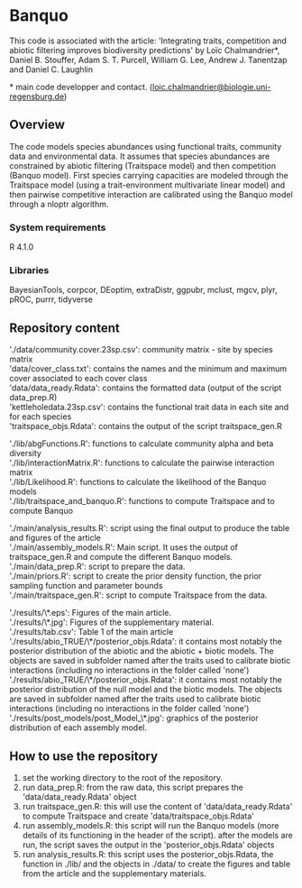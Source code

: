# Banquo

This code is associated with the article: 'Integrating traits, competition and abiotic filtering improves biodiversity predictions' by Loïc Chalmandrier\*, Daniel B. Stouffer, Adam S. T. Purcell, William G. Lee, Andrew J. Tanentzap and Daniel C. Laughlin
 
\* main code developper and contact. (loic.chalmandrier@biologie.uni-regensburg.de)

## Overview  
The code models species abundances using functional traits, community data and environmental data. It assumes that species abundances are constrained by abiotic filtering (Traitspace model) and then competition (Banquo model). First species carrying capacities are modeled through the Traitspace model (using a trait-environment multivariate linear model) and then pairwise competitive interaction are calibrated using the Banquo model through a nloptr algorithm.


### System requirements
R 4.1.0

### Libraries
BayesianTools, corpcor, DEoptim, extraDistr, ggpubr, mclust, mgcv, plyr, pROC, purrr, tidyverse


## Repository content

<p> './data/community.cover.23sp.csv': community matrix - site by species matrix <br>
'data/cover_class.txt': contains the names and the minimum and maximum cover associated to each cover class <br>
'data/data_ready.Rdata': contains the formatted data (output of the script data_prep.R) <br>
'kettleholedata.23sp.csv': contains the functional trait data in each site and for each species <br>
'traitspace_objs.Rdata': contains the output of the script traitspace_gen.R </p>
<p>  './lib/abgFunctions.R': functions to calculate community alpha and beta diversity <br>
'./lib/interactionMatrix.R': functions to calculate the pairwise interaction matrix <br>
'./lib/Likelihood.R': functions to calculate the likelihood of the Banquo models<br> 
'./lib/traitspace_and_banquo.R': functions to compute Traitspace and to compute Banquo</p>
<p> './main/analysis_results.R': script using the final output to produce the table and figures of the article <br>
'./main/assembly_models.R': Main script. It uses the output of traitspace_gen.R and compute the different Banquo models.<br>
'./main/data_prep.R': script to prepare the data.<br>
'./main/priors.R': script to create the prior density function, the prior sampling function and parameter bounds <br>
'./main/traitspace_gen.R': script to compute Traitspace from the data.</p>
<p>  './results/\*.eps': Figures of the main article.<br>
'./results/\*.jpg': Figures of the supplementary material.<br>
'./results/tab.csv': Table 1 of the main article<br>
'./results/abio_TRUE/\*/posterior_objs.Rdata': it contains most notably the posterior distribution of the abiotic and the abiotic + biotic models. The objects are saved in subfolder named after the traits used to calibrate biotic interactions (including no interactions in the folder called 'none')<br>
'./results/abio_TRUE/\*/posterior_objs.Rdata': it contains most notably the posterior distribution of the null model and the biotic models. The objects are saved in subfolder named after the traits used to calibrate biotic interactions (including no interactions in the folder called 'none')<br>
'./results/post_models/post_Model_\*.jpg': graphics of the posterior distribution of each assembly model.</p>
         
## How to use the repository
1. set the working directory to the root of the repository.
2. run data_prep.R: from the raw data, this script prepares the 'data/data_ready.Rdata' object
3. run traitspace_gen.R: this will use the content of 'data/data_ready.Rdata' to compute Traitspace and create 'data/traitspace_objs.Rdata' 
4. run assembly_models.R: this script will run the Banquo models (more details of its functioning in the header of the script). after the models are run, the script saves the output in the 'posterior_objs.Rdata' objects
5. run analysis_results.R: this script uses the posterior_objs.Rdata, the function in ./lib/ and the objects in ./data/ to create the figures and table from the article and the supplementary materials.
